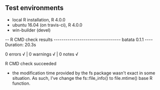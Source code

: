 ## Test environments
* local R installation, R 4.0.0
* ubuntu 16.04 (on travis-ci), R 4.0.0
* win-builder (devel)

  

-- R CMD check results ---------------------------------- batata 0.1.1 ----
Duration: 20.3s

0 errors √ | 0 warnings √ | 0 notes √

R CMD check succeeded


* the modification time provided by the fs package wasn't exact in some situation. As such, I've change the fs::file_info() to file.mtime() base R function. 
